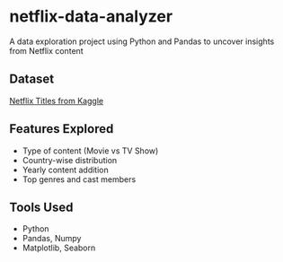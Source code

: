 # netflix-data-analyzer
A data exploration project using Python and Pandas to uncover insights from Netflix content

## Dataset
[Netflix Titles from Kaggle](https://www.kaggle.com/datasets/shivamb/netflix-shows)

## Features Explored
- Type of content (Movie vs TV Show)
- Country-wise distribution
- Yearly content addition
- Top genres and cast members

## Tools Used
- Python 
- Pandas, Numpy 
- Matplotlib, Seaborn